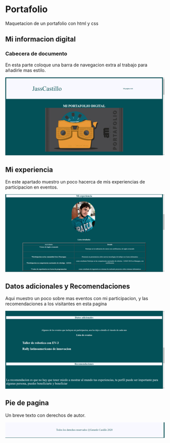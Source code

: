 # Portafolio
Maquetacion de un portafolio con html y css
## Mi informacion digital

### Cabecera de documento

En esta parte coloque una barra de navegacion extra al trabajo para añadirle mas estilo.

<img src="img/img3.png"/>

## Mi experiencia

En este apartado muestro un poco hacerca de mis experiencias de participacion en eventos.

<img src="img/img1.png"/>

## Datos adicionales y Recomendaciones

Aqui muestro un poco sobre mas eventos con mi participacion, y las recomendaciones a los visitantes en esta pagina

<img src="img/img2.png"/>


## Pie de pagina 

Un breve texto con derechos de autor.

<img src="img/img4.png"/>